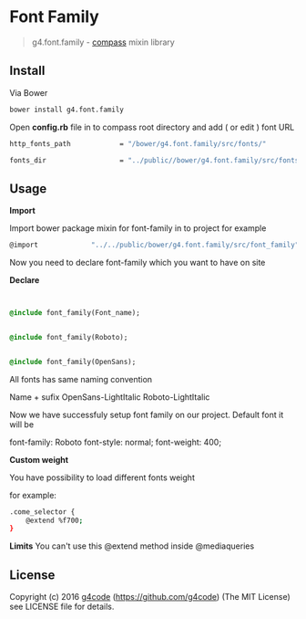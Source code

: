 Font Family
======

> g4.font.family - [compass](http://http://compass-style.org/) mixin library

## Install
Via Bower

```sh
bower install g4.font.family
```

Open **config.rb** file in to compass root directory and add ( or edit ) font URL

```sh
http_fonts_path            = "/bower/g4.font.family/src/fonts/"
```
```sh
fonts_dir                  = "../public//bower/g4.font.family/src/fonts/"
```

## Usage

**Import**

Import bower package mixin for font-family in to project for example

```sh
@import             "../../public/bower/g4.font.family/src/font_family";
```
Now you need to declare font-family which you want to have on site

**Declare**


```sass


@include font_family(Font_name);


@include font_family(Roboto);


@include font_family(OpenSans);


```

All fonts has same naming convention

Name + sufix
OpenSans-LightItalic
Roboto-LightItalic

Now we have successfuly setup font family on our project. Default font it will be

font-family: Roboto
font-style: normal;
font-weight: 400;


**Custom weight**

You have possibility to load different fonts weight

for example:

```sh
.come_selector {
    @extend %f700;
}
```

**Limits**
You can't use this @extend method inside @mediaqueries


## License

Copyright (c) 2016 [g4code](http://http://g4code.com/) (https://github.com/g4code)
(The MIT License) see LICENSE file for details.
